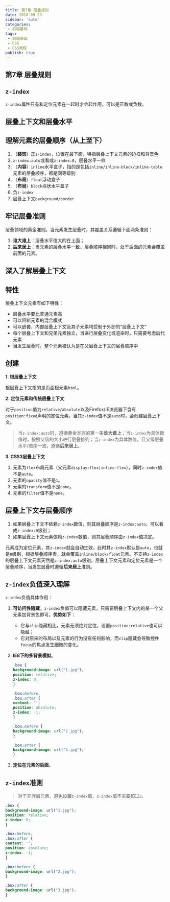```yaml
---
title: 第7章 层叠规则
date: 2018-09-23
sidebar: 'auto'
categories:
 - 前端基础
tags:
 - 前端基础
 - CSS
 - CSS教程
publish: true
---
```

## 第7章 层叠规则

## `z-index`

`z-index`属性只有和定位元素在一起时才会起作用，可以是正数或负数。

## 层叠上下文和层叠水平

## 理解元素的层叠顺序（从上至下）

1. （**装饰**）正`z-index`，位置在最下面，特指层叠上下文元素的边框和背景色
2. `z-index:auto`或看成`z-index:0`，层叠水平一样
3. （**内容**）`inline`水平盒子，指的是包括`inline/inline-block/inline-table`元素的层叠顺序，都是同等级别
4. （**布局**）`float`浮动盒子
5. （**布局**）`block`块状水平盒子
6. 负`z-index`
7. 层叠上下文`background/border`

## 牢记层叠准则

层叠领域的黄金准则。当元素发生层叠时，其覆盖关系遵循下面两条准则：

1. **谁大谁上**：层叠水平值大的在上面；
2. **后来居上**：当元素的层叠水平一致、层叠顺序相同时，处于后面的元素会覆盖前面的元素。

## 深入了解层叠上下文

## 特性 ##

层叠上下文元素有如下特性：

- 层叠水平要比普通元素高
- 可以阻断元素的混合模式
- 可以嵌套，内部层叠上下文及其子元素均受制于外部的“层叠上下文”
- 每个层叠上下文和兄弟元素独立，当进行层叠变化或渲染时，只需要考虑后代元素
- 当发生层叠时，整个元素被认为是在父层叠上下文的层叠顺序中

## 创建 ##

**1. 根层叠上下文**

根层叠上下文指的是页面根元素`html`。

**2. 定位元素和传统层叠上下文**

对于`position`值为`relative/absolute`以及Firefox/IE浏览器下含有`position:fixed`声明的定位元素，当其`z-index`值不是`auto`时，会创建层叠上下文。

> 当`z-index:auto`时，遵循黄金准则的第一条**谁大谁上**；当`z-index`为具体数值时，按照父级的大小进行层叠排列；当`z-index`为具体数值，且父级层叠水平/顺序一致，遵循**后来居上**。

**3. CSS3层叠上下文**

1. 元素为`flex`布局元素（父元素`display:flex|inline-flex`），同时`z-index`值不是`auto`。
2. 元素的`opacity`值不是`1`。
3. 元素的`transform`值不是`none`。
4. 元素的`filter`值不是`none`。

## 层叠上下文与层叠顺序 ##

1. 如果层叠上下文不依赖`z-index`数值，则其层叠顺序是`z-index:auto`，可以看成`z-index:0`级别；
2. 如果层叠上下文元素依赖`z-index`数值，则其层叠顺序由`z-index`值决定。

元素成为定位元素，其`z-index`就会自动生效，此时其`z-index`默认是`auto`，也就是`0`级别，根据层叠顺序表，就会覆盖`inline/block/float`元素。不支持`z-index`的层叠上下文元素天然是`z-index:auto`级别，层叠上下文元素和定位元素是一个层叠顺序，当发生层叠时遵循**后来居上**准则。

## `z-index`负值深入理解

`z-index`负值具体作用：

1. **可访问性隐藏**。`z-index`负值可以隐藏元素，只需要层叠上下文内的某一个父元素加背景色即可。**优势如下**：
    - 它与`clip`隐藏相比，元素无须绝对定位，设置`position:relative`也可以隐藏；
    - 它对原来的布局以及元素的行为没有任何影响，而`clip`隐藏会导致控件`focus`的焦点发生细微的变化。
2. **IE8下的多背景模拟**。

    ```css
    .box {
    background-image: url("1.jpg");
    position: relative;
    z-index: 0;
    }

    .box:before,
    .box:after {
    content: '';
    position: absolute;
    z-index: -1;
    }

    .box:before {
    background-image: url("2.jpg");
    }

    .box:after {
    background-image: url("3.jpg");
    }
    ```

3. **定位在元素的后面**。

## `z-index`准则

> 对于非浮层元素，避免设置`z-index`值，`z-index`值不需要超过`2`。

```css
.box {
background-image: url("1.jpg");
position: relative;
z-index: 0;
}

.box:before,
.box:after {
content: '';
position: absolute;
z-index: -1;
}

.box:before {
background-image: url("2.jpg");
}

.box:after {
background-image: url("3.jpg");
}
```
